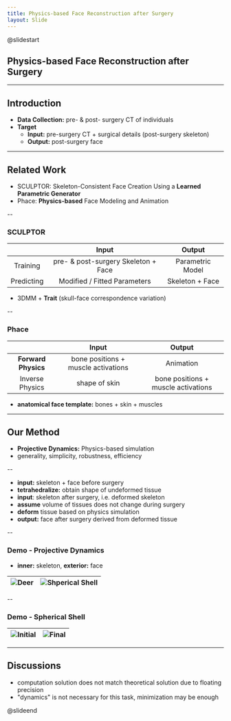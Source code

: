```yaml
---
title: Physics-based Face Reconstruction after Surgery
layout: Slide
---
```


@slidestart

## Physics-based Face Reconstruction after Surgery

---

## Introduction

- **Data Collection:** pre- & post- surgery CT of individuals
- **Target**
  - **Input:** pre-surgery CT + surgical details (post-surgery skeleton)
  - **Output:** post-surgery face

---

## Related Work

- SCULPTOR: Skeleton-Consistent Face Creation Using a **Learned Parametric Generator**
- Phace: **Physics-based** Face Modeling and Animation

--

### SCULPTOR

|            |                Input                |      Output      |
| :--------: | :---------------------------------: | :--------------: |
|  Training  | pre- & post-surgery Skeleton + Face | Parametric Model |
| Predicting |    Modified / Fitted Parameters     | Skeleton + Face  |

- 3DMM + **Trait** (skull-face correspondence variation)

--

### Phace

|                     |                Input                |               Output                |
| :-----------------: | :---------------------------------: | :---------------------------------: |
| **Forward Physics** | bone positions + muscle activations |              Animation              |
|   Inverse Physics   |            shape of skin            | bone positions + muscle activations |

- **anatomical face template:** bones + skin + muscles

---

## Our Method

- **Projective Dynamics:** Physics-based simulation
- generality, simplicity, robustness, efficiency

--

- **input:** skeleton + face before surgery
- **tetrahedralize:** obtain shape of undeformed tissue
- **input**: skeleton after surgery, i.e. deformed skeleton
- **assume** volume of tissues does not change during surgery
- **deform** tissue based on physics simulation
- **output:** face after surgery derived from deformed tissue

--

### Demo - Projective Dynamics

- **inner:** skeleton, **exterior:** face

| <img  alt="Deer" src="https://cdn.liblaf.me/image/2023/05/29/2023-05-29-22-16-11.gif" style="max-height: 400px"/> | <img alt="Shperical Shell" src="https://cdn.liblaf.me/image/2023/05/29/2023-05-29-22-16-51.gif" style="max-height: 400px" /> |
| :---------------------------------------------------------------------------------------------------------------: | :--------------------------------------------------------------------------------------------------------------------------: |

--

### Demo - Spherical Shell

| ![Initial](https://cdn.liblaf.me/image/2023/05/29/2023-05-29-22-17-04.png) | ![Final](https://cdn.liblaf.me/image/2023/05/29/2023-05-29-22-17-15.png) |
| :------------------------------------------------------------------------: | :----------------------------------------------------------------------: |

---

## Discussions

- computation solution does not match theoretical solution due to floating precision
- "dynamics" is not necessary for this task, minimization may be enough

@slideend
